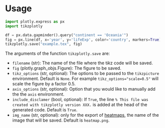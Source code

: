 # Usage

```python
import plotly.express as px
import tikzplotly

df = px.data.gapminder().query("continent == 'Oceania'")
fig = px.line(df, x='year', y='lifeExp', color='country', markers=True)
tikzplotly.save("example.tex", fig)
```

The arguments of the function `tikzplotly.save` are:

* `filename` (str): The name of the file where the ti*k*z code will be saved.
* `fig` (plotly.graph_objs.Figure): The figure to be saved.
* `tikz_options` (str, optional): The options to be passed to the `tikzpicture` environment. Default is `None`.
    For example `tikz_options="scale=0.5"` will scale the figure by a factor 0.5.
* `axis_options` (str, optional): Option that you would like to manually add the the `axis` environment.
* `include_disclamer` (bool, optional): If `True`, the line `% This file was created with tikzplotly version XXX.` is added at the head of the generated code. Default is `True`.
* `img_name` (str, optional): only for the export of [heatmaps](supported.md#heat-maps), the name of the image that will be saved. Default is `heatmap.png`.
